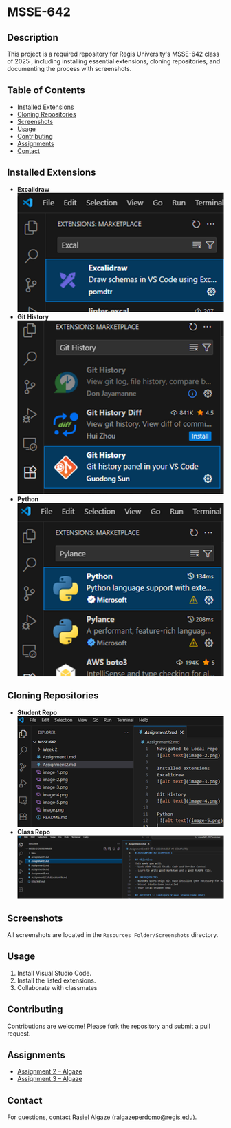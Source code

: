 # MSSE-642
## Description
This project is a required repository for Regis University's MSSE-642 class of 2025 , including installing essential extensions, cloning repositories, and documenting the process with screenshots.

## Table of Contents
- [Installed Extensions](#installed-extensions)
- [Cloning Repositories](#cloning-repositories)
- [Screenshots](#screenshots)
- [Usage](#usage)
- [Contributing](#contributing)
- [Assignments](#assignments)
- [Contact](#contact)

## Installed Extensions
- **Excalidraw**  
  ![Excalidraw](./Resources%20Folder/Screenshots/image-1.png)
- **Git History**  
  ![Git History](./Resources%20Folder/Screenshots/image-2.png)
- **Python**  
  ![Python](./Resources%20Folder/Screenshots/image-3.png)

## Cloning Repositories
- **Student Repo**  
  ![Student Repo](./Resources%20Folder/Screenshots/image-4.png)
- **Class Repo**  
  ![Class Repo](./Resources%20Folder/Screenshots/image-5.png)

## Screenshots
All screenshots are located in the `Resources Folder/Screenshots` directory.

## Usage
1. Install Visual Studio Code.
2. Install the listed extensions.
3. Collaborate with classmates

## Contributing
Contributions are welcome! Please fork the repository and submit a pull request.

## Assignments
- [Assignment 2 – Algaze](./Assignment2-Algaze.md)
- [Assignment 3 – Algaze](./Assignment3-Algaze.md)
## Contact
For questions, contact Rasiel Algaze (ralgazeperdomo@regis.edu).